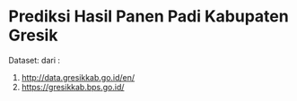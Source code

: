 # Prediksi Hasil Panen Padi Kabupaten Gresik

Dataset: dari : 
1. http://data.gresikkab.go.id/en/
2. https://gresikkab.bps.go.id/
